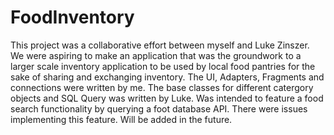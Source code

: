 # FoodInventory
This project was a collaborative effort between myself and Luke Zinszer. 
We were aspiring to make an application that was the groundwork to a larger scale inventory application to be used by local food pantries for the sake of sharing and exchanging inventory.
The UI, Adapters, Fragments and connections were written by me. The base classes for different catergory objects and SQL Query was written by Luke.
Was intended to feature a food search functionality by querying a foot database API. There were issues implementing this feature. 
Will be added in the future.
